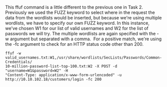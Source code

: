 This ffuf command is a little different to the previous one in Task 2. Previously we used the FUZZ keyword to select where in the request the data from the wordlists would be inserted, but because we're using multiple wordlists, we have to specify our own FUZZ keyword. In this instance, we've chosen W1 for our list of valid usernames and W2 for the list of passwords we will try. The multiple wordlists are again specified with the -w argument but separated with a comma.  For a positive match, we're using the -fc argument to check for an HTTP status code other than 200.

~~~~~~~~~~~~~~~~~~~~~~~~~~~~~~~~~
ffuf -w valid_usernames.txt:W1,/usr/share/wordlists/SecLists/Passwords/Common-Credentials/
10-million-password-list-top-100.txt:W2 -X POST -d "username=W1&password=W2" -H 
"Content-Type: application/x-www-form-urlencoded" -u http://10.10.102.18/customers/login -fc 200
~~~~~~~~~~~~~~~~~~~~~~~~~~~~~~~~~

